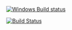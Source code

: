 [![Windows Build status](https://ci.appveyor.com/api/projects/status/github/elv1s42/sandbox?branch=master&svg=true)](https://ci.appveyor.com/project/elv1s42/sandbox/branch/master)

[![Build Status](https://travis-ci.org/elv1s42/Sandbox.svg?branch=master)](https://travis-ci.org/elv1s42/Sandbox)
